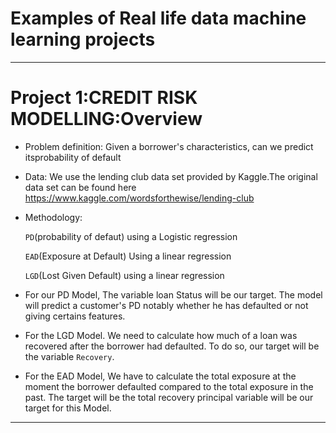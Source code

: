 # Examples of Real life data machine learning projects
---

# Project 1:CREDIT RISK MODELLING:Overview

* Problem definition: Given a borrower's characteristics, can we predict itsprobability of default

* Data: We use the lending club data set provided by Kaggle.The original data set can be found here https://www.kaggle.com/wordsforthewise/lending-club

* Methodology:

  `PD`(probability of defaut) using a Logistic regression

  `EAD`(Exposure at Default) Using a linear regression

  `LGD`(Lost Given Default) using a linear regression

* For our PD Model, The variable loan Status will be our target. The model will predict a customer's PD
  notably whether he has defaulted or not giving certains features.

* For the LGD Model. We need to calculate how much of a loan was recovered after the borrower had defaulted.
   To do so, our target will be the variable `Recovery`.

* For the EAD Model, We have to calculate the total exposure at the moment the borrower defaulted compared to
  the total exposure in the past. The target will be the total recovery principal variable will be our target for this Model.
---
